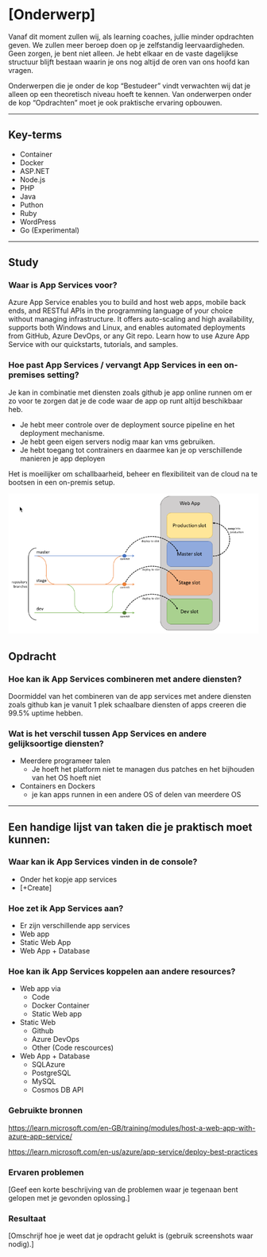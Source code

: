 # [Onderwerp]
Vanaf dit moment zullen wij, als learning coaches, jullie minder opdrachten geven. We zullen meer beroep doen op je zelfstandig leervaardigheden. Geen zorgen, je bent niet alleen. Je hebt elkaar en de vaste dagelijkse structuur blijft bestaan waarin je ons nog altijd de oren van ons hoofd kan vragen.

Onderwerpen die je onder de kop “Bestudeer” vindt verwachten wij dat je alleen op een theoretisch niveau hoeft te kennen. Van onderwerpen onder de kop “Opdrachten” moet je ook praktische ervaring opbouwen.


---

## Key-terms
- Container
- Docker
- ASP.NET
- Node.js
- PHP
- Java
- Puthon
- Ruby
- WordPress
- Go (Experimental)

---

## Study

### Waar is App Services voor?

Azure App Service enables you to build and host web apps, mobile back ends, and RESTful APIs in the programming language of your choice without managing infrastructure. It offers auto-scaling and high availability, supports both Windows and Linux, and enables automated deployments from GitHub, Azure DevOps, or any Git repo. Learn how to use Azure App Service with our quickstarts, tutorials, and samples.

### Hoe past App Services / vervangt App Services in een on-premises setting?
Je kan in combinatie met diensten zoals github je app online runnen om er zo voor te zorgen dat je de code waar de app op runt altijd beschikbaar heb.

- Je hebt meer controle over de deployment source pipeline en het deployment mechanisme.
- Je hebt geen eigen servers nodig maar kan vms gebruiken.
- Je hebt toegang tot contrainers en daarmee kan je op verschillende manieren je app deployen

Het is moeilijker om schallbaarheid, beheer en flexibiliteit van de cloud na te bootsen in een on-premis setup.

![Continious Deployment](<../00_includes/AZ-13/Continious Deployment.png>)

## Opdracht

### Hoe kan ik App Services combineren met andere diensten?
Doormiddel van het combineren van de app services met andere diensten zoals github kan je vanuit 1 plek schaalbare diensten of apps creeren die 99.5% uptime hebben.
### Wat is het verschil tussen App Services en andere gelijksoortige diensten?
- Meerdere programeer talen
    - Je hoeft het platform niet te managen dus patches en het bijhouden van het OS hoeft niet
- Containers en Dockers
    - je kan apps runnen in een andere OS of delen van meerdere OS

---

## Een handige lijst van taken die je praktisch moet kunnen:
### Waar kan ik App Services vinden in de console?
- Onder het kopje app services
- [+Create]
### Hoe zet ik App Services aan?
- Er zijn verschillende app services 
- Web app
- Static Web App
- Web App + Database

### Hoe kan ik App Services koppelen aan andere resources?
- Web app via
    - Code
    - Docker Container
    - Static Web app
- Static Web
    - Github
    - Azure DevOps
    - Other (Code rescources)
- Web App + Database
    - SQLAzure
    - PostgreSQL
    - MySQL
    - Cosmos DB API


### Gebruikte bronnen
https://learn.microsoft.com/en-GB/training/modules/host-a-web-app-with-azure-app-service/

https://learn.microsoft.com/en-us/azure/app-service/deploy-best-practices

### Ervaren problemen
[Geef een korte beschrijving van de problemen waar je tegenaan bent gelopen met je gevonden oplossing.]

### Resultaat
[Omschrijf hoe je weet dat je opdracht gelukt is (gebruik screenshots waar nodig).]
